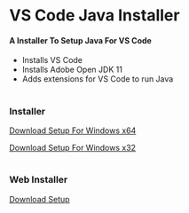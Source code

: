 # VS Code Java Installer

#### A Installer To Setup Java For VS Code
- Installs VS Code
- Installs Adobe Open JDK 11
- Adds extensions for VS Code to run Java
#
### Installer

[Download Setup For Windows x64](https://github.com/mak626/vscode-java-installer/releases/download/v1.2/x64.VS.Code.Java.Installer.MAK.exe)

[Download Setup For Windows x32](https://github.com/mak626/vscode-java-installer/releases/download/v1.2/x32.VS.Code.Java.Installer.MAK.exe)

#
### Web Installer
[Download Setup](https://github.com/mak626/vscode-java-installer/releases/download/v1.2/Web.VS.Code.Java.Installer.MAK.exe)
#